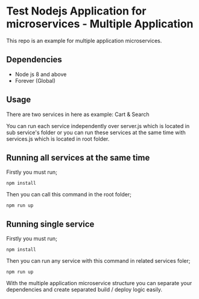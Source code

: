 # Test Nodejs Application for microservices - Multiple Application

This repo is an example for multiple application microservices.

## Dependencies
* Node js 8 and above
* Forever (Global)


## Usage
There are two services in here as example: Cart & Search

You can run each service independently over server.js which is located in sub service's folder or you can run these services at the same time with services.js which is located in root folder. 

## Running all services at the same time

Firstly you must run;

``npm install``

Then you can call this command in the root folder;

``npm run up``


## Running single service

Firstly you must run;

``npm install``

Then you can run any service with this command in related services foler;

``npm run up``


With the multiple application microservice structure you can separate your dependencies and create separated build / deploy logic easily.